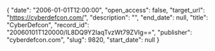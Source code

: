 {
  "date": "2006-01-01T12:00:00", 
  "open_access": false, 
  "target_url": "https://cyberdefcon.com/", 
  "description": "", 
  "end_date": null, 
  "title": "CyberDefcon", 
  "record_id": "20060101T120000/IL8DQ9Y2IaqTvzWt79ZVIg==", 
  "publisher": "cyberdefcon.com", 
  "slug": 9820, 
  "start_date": null
}

